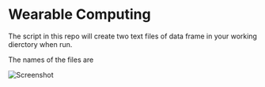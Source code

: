 Wearable Computing
==================

The script in this repo will create two text files of data frame in your working dierctory when run.

The names of the files are 

![Screenshot](https://raw.github.com/reevaedd/WearableComputing/blob/master/FileBrowser.png "File browser opened by the script. Please select the file specified")
